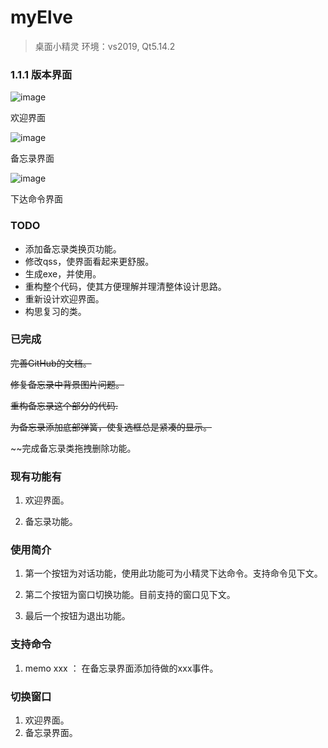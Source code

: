 

# myElve

> 桌面小精灵
> 环境：vs2019, Qt5.14.2

### 1.1.1 版本界面
![image](http://github.com/lastpast/myElve/raw/master/elvePic/welcomePic.png)

欢迎界面

![image](http://github.com/lastpast/myElve/raw/master/elvePic/memoPic.png)

备忘录界面

![image](C:\Users\64315\Desktop\开坑就硬开\pic\orderPic.png)

下达命令界面





### TODO
* 添加备忘录类换页功能。
* 修改qss，使界面看起来更舒服。
* 生成exe，并使用。
* 重构整个代码，使其方便理解并理清整体设计思路。
* 重新设计欢迎界面。
* 构思复习的类。


### 已完成
~~完善GitHub的文档。~~

~~修复备忘录中背景图片问题。~~

~~重构备忘录这个部分的代码.~~

~~为备忘录添加底部弹簧，使复选框总是紧凑的显示。~~

~~完成备忘录类拖拽删除功能。




### 现有功能有
1. 欢迎界面。

2. 备忘录功能。

   

### 使用简介
1. 第一个按钮为对话功能，使用此功能可为小精灵下达命令。支持命令见下文。

2. 第二个按钮为窗口切换功能。目前支持的窗口见下文。

3. 最后一个按钮为退出功能。

   

### 支持命令
1. memo xxx ： 在备忘录界面添加待做的xxx事件。

   


### 切换窗口
1. 欢迎界面。
2. 备忘录界面。


